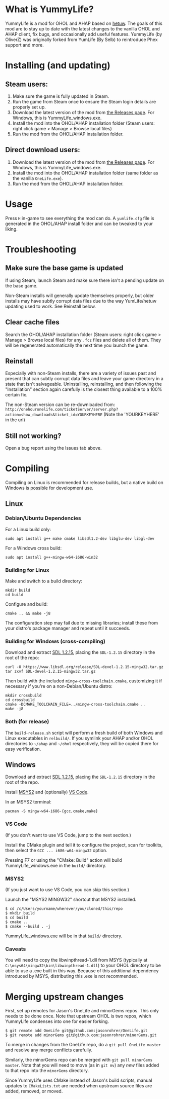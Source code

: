 # What is YummyLife?

YummyLife is a mod for OHOL and AHAP based on [hetuw](https://github.com/hetuw/OneLife).
The goals of this mod are to stay up to date with the latest changes to the vanilla
OHOL and AHAP client, fix bugs, and occasionally add useful features.
YummyLife (by OliverZ) was originally forked from YumLife (By Selb) to reintroduce Phex support and more.

# Installing (and updating)

## Steam users:

1. Make sure the game is fully updated in Steam.
2. Run the game from Steam once to ensure the Steam login details are properly set up.
3. Download the latest version of the mod from [the Releases page](https://github.com/olliez-mods/YummyLife/releases). For Windows, this is YummyLife_windows.exe.
4. Install the mod into the OHOL/AHAP installation folder (Steam users: right click game > Manage > Browse local files)
5. Run the mod from the OHOL/AHAP installation folder.

## Direct download users:

1. Download the latest version of the mod from [the Releases page](https://github.com/olliez-mods/YummyLife/releases). For Windows, this is YummyLife_windows.exe.
2. Install the mod into the OHOL/AHAP installation folder (same folder as the vanilla `OneLife.exe`).
3. Run the mod from the OHOL/AHAP installation folder.

# Usage

Press `H` in-game to see everything the mod can do. A `yumlife.cfg` file is
generated in the OHOL/AHAP install folder and can be tweaked to your liking.

# Troubleshooting

## Make sure the base game is updated

If using Steam, launch Steam and make sure there isn't a pending update on the
base game.

Non-Steam installs will generally update themselves properly, but older installs
may have subtly corrupt data files due to the way YumLife/hetuw updating used to
work. See Reinstall below.

## Clear cache files

Search the OHOL/AHAP installation folder (Steam users: right click game > Manage >
Browse local files) for any `.fcz` files and delete all of them. They will be
regenerated automatically the next time you launch the game.

## Reinstall

Especially with non-Steam installs, there are a variety of issues past and present
that can subtly corrupt data files and leave your game directory in a state that isn't
salvageable. Uninstalling, reinstalling, and then following the
"Installation" section again carefully is the closest thing available to a 100%
certain fix.

The non-Steam version can be re-downloaded from: `http://onehouronelife.com/ticketServer/server.php?action=show_downloads&ticket_id=YOURKEYHERE`
(Note the 'YOURKEYHERE' in the url)

## Still not working?

Open a bug report using the Issues tab above.

# Compiling

Compiling on Linux is recommended for release builds, but a native build on Windows is possible for development use.

## Linux

### Debian/Ubuntu Dependencies

For a Linux build only:

```
sudo apt install g++ make cmake libsdl1.2-dev libglu-dev libgl-dev
```

For a Windows cross build:

```
sudo apt install g++-mingw-w64-i686-win32
```

### Building for Linux

Make and switch to a build directory:

```
mkdir build
cd build
```

Configure and build:

```
cmake .. && make -j8
```

The configuration step may fail due to missing libraries; install these from your distro's package manager and repeat until it succeeds.

### Building for Windows (cross-compiling)

Download and extract [SDL 1.2.15](https://www.libsdl.org/release/SDL-devel-1.2.15-mingw32.tar.gz), placing the `SDL-1.2.15` directory in the root of the repo:

```
curl -O https://www.libsdl.org/release/SDL-devel-1.2.15-mingw32.tar.gz
tar zxvf SDL-devel-1.2.15-mingw32.tar.gz
```

Then build with the included `mingw-cross-toolchain.cmake`, customizing it if necessary if you're on a non-Debian/Ubuntu distro:

```
mkdir crossbuild
cd crossbuild
cmake -DCMAKE_TOOLCHAIN_FILE=../mingw-cross-toolchain.cmake ..
make -j8
```

### Both (for release)

The `build-release.sh` script will perform a fresh build of both Windows and Linux executables in `relbuild/`. If you
symlink your AHAP and/or OHOL directories to `~/ahap` and `~/ohol` respectively, they will be copied there for easy
verification.

## Windows

Download and extract [SDL 1.2.15](https://www.libsdl.org/release/SDL-devel-1.2.15-mingw32.tar.gz), placing the `SDL-1.2.15` directory in the root of the repo.

Install [MSYS2](https://www.msys2.org/) and (optionally) [VS Code](https://code.visualstudio.com/).

In an MSYS2 terminal:

```
pacman -S mingw-w64-i686-{gcc,cmake,make}
```

### VS Code

(If you don't want to use VS Code, jump to the next section.)

Install the CMake plugin and tell it to configure the project, scan for toolkits, then select the `GCC ... i686-w64-mingw32` option.

Pressing F7 or using the "CMake: Build" action will build YummyLife_windows.exe in the `build/` directory.

### MSYS2

(If you just want to use VS Code, you can skip this section.)

Launch the "MSYS2 MINGW32" shortcut that MSYS2 installed.

```
$ cd /c/Users/yourname/wherever/you/cloned/this/repo
$ mkdir build
$ cd build
$ cmake ..
$ cmake --build . -j
```

YummyLife_windows.exe will be in that `build/` directory.

### Caveats

You will need to copy the libwinpthread-1.dll from MSYS (typically at `C:\msys64\mingw32\bin\libwinpthread-1.dll`) to
your OHOL directory to be able to use a .exe built in this way. Because of this additional dependency introduced by
MSYS, distributing this .exe is not recommended.

# Merging upstream changes

First, set up remotes for Jason's OneLife and minorGems repos. This only needs to be
done once. Note that upstream OHOL is two repos, which YummyLife condenses into one for
easier forking.

```
$ git remote add OneLife git@github.com:jasonrohrer/OneLife.git
$ git remote add minorGems git@github.com:jasonrohrer/minorGems.git
```

To merge in changes from the OneLife repo, do a `git pull OneLife master` and resolve any
merge conflicts carefully.

Similarly, the minorGems repo can be merged with `git pull minorGems master`. Note that you
will need to move (as in `git mv`) any _new_ files added to that repo into the `minorGems`
directory.

Since YummyLife uses CMake instead of Jason's build scripts, manual updates to `CMakeLists.txt`
are needed when upstream source files are added, removed, or moved.